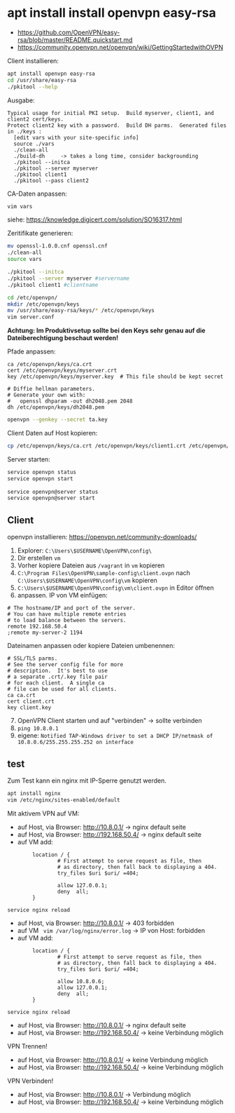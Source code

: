 # apt install install openvpn easy-rsa
- https://github.com/OpenVPN/easy-rsa/blob/master/README.quickstart.md
- https://community.openvpn.net/openvpn/wiki/GettingStartedwithOVPN

Client installieren:
````bash
apt install openvpn easy-rsa
cd /usr/share/easy-rsa
./pkitool --help
````
Ausgabe:
````text
Typical usage for initial PKI setup.  Build myserver, client1, and client2 cert/keys.
Protect client2 key with a password.  Build DH parms.  Generated files in ./keys :
  [edit vars with your site-specific info]
  source ./vars
  ./clean-all
  ./build-dh     -> takes a long time, consider backgrounding
  ./pkitool --initca
  ./pkitool --server myserver
  ./pkitool client1
  ./pkitool --pass client2

````


CA-Daten anpassen:
````bash
vim vars
````
siehe: https://knowledge.digicert.com/solution/SO16317.html

Zeritifikate generieren:
````bash
mv openssl-1.0.0.cnf openssl.cnf
./clean-all
source vars

./pkitool --initca
./pkitool --server myserver #servername
./pkitool client1 #clientname

cd /etc/openvpn/
mkdir /etc/openvpn/keys
mv /usr/share/easy-rsa/keys/* /etc/openvpn/keys
vim server.conf
````

**Achtung: Im Produktivsetup sollte bei den Keys sehr genau auf die Dateiberechtigung beschaut werden!**

Pfade anpassen:
````text
ca /etc/openvpn/keys/ca.crt
cert /etc/openvpn/keys/myserver.crt
key /etc/openvpn/keys/myserver.key  # This file should be kept secret

# Diffie hellman parameters.
# Generate your own with:
#   openssl dhparam -out dh2048.pem 2048
dh /etc/openvpn/keys/dh2048.pem

````
````bash
openvpn --genkey --secret ta.key

````

Client Daten auf Host kopieren:

````bash
cp /etc/openvpn/keys/ca.crt /etc/openvpn/keys/client1.crt /etc/openvpn/keys/ca.crt /etc/openvpn/keys/client1.crt  /etc/openvpn/ta.key /vagrant
````
Server starten:
````bash
service openvpn status
service openvpn start
 
service openvpn@server status
service openvpn@server start
````

## Client
openvpn installieren: https://openvpn.net/community-downloads/

1. Explorer: `C:\Users\$USERNAME\OpenVPN\config\`
2. Dir erstellen `vm`
3. Vorher kopiere Dateien aus `/vagrant` in `vm` kopieren
4. `C:\Program Files\OpenVPN\sample-config\client.ovpn` nach `C:\Users\$USERNAME\OpenVPN\config\vm` kopieren
5. `C:\Users\$USERNAME\OpenVPN\config\vm\client.ovpn` in Editor öffnen
6. anpassen. IP von VM einfügen:
````text
# The hostname/IP and port of the server.
# You can have multiple remote entries
# to load balance between the servers.
remote 192.168.50.4
;remote my-server-2 1194
````
Dateinamen anpassen oder kopiere Dateien umbenennen:
````text
# SSL/TLS parms.
# See the server config file for more
# description.  It's best to use
# a separate .crt/.key file pair
# for each client.  A single ca
# file can be used for all clients.
ca ca.crt
cert client.crt
key client.key
````
7. OpenVPN Client starten und auf "verbinden" -> sollte verbinden
8. `ping 10.8.0.1`
9. eigene: `Notified TAP-Windows driver to set a DHCP IP/netmask of 10.8.0.6/255.255.255.252 on interface `

## test
Zum Test kann ein nginx mit IP-Sperre genutzt werden.

````bash
apt install nginx
vim /etc/nginx/sites-enabled/default
````
Mit aktivem VPN auf VM:
-  auf Host, via Browser: http://10.8.0.1/ -> nginx default seite
-  auf Host, via Browser: http://192.168.50.4/ -> nginx default seite
-  auf VM
add:
````text
        location / {
                # First attempt to serve request as file, then
                # as directory, then fall back to displaying a 404.
                try_files $uri $uri/ =404;
                
                allow 127.0.0.1;
                deny  all;
        }
````
`service nginx reload`
- auf Host, via Browser: http://10.8.0.1/ -> 403 forbidden
- auf VM ` vim /var/log/nginx/error.log` -> IP von Host: forbidden
- auf VM
add:
````text
        location / {
                # First attempt to serve request as file, then
                # as directory, then fall back to displaying a 404.
                try_files $uri $uri/ =404;
                
                allow 10.8.0.6;
                allow 127.0.0.1;
                deny  all;
        }
````
`service nginx reload`
-  auf Host, via Browser: http://10.8.0.1/ -> nginx default seite
-  auf Host, via Browser: http://192.168.50.4/ -> keine Verbindung möglich

VPN Trennen!
-  auf Host, via Browser: http://10.8.0.1/ -> keine Verbindung möglich
-  auf Host, via Browser: http://192.168.50.4/ -> keine Verbindung möglich

VPN Verbinden!
-  auf Host, via Browser: http://10.8.0.1/ -> Verbindung möglich
-  auf Host, via Browser: http://192.168.50.4/ -> keine Verbindung möglich
